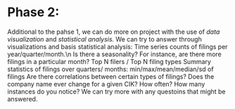 # Phase 2:
Additional to the pahse 1, we can do more on project with the use of *data visualization* and *statistical analysis.*
We can try to answer through visualizations and basis statistical analysis:
Time series counts of filings per year/quarter/month.\n
Is there a seasonality? For instance, are there more filings in a particular month?
Top N filers / Top N filing types
Summary statistics of filings over quarters/ months: min/max/mean/median/sd of filings
Are there correlations between certain types of filings?
Does the company name ever change for a given CIK? How often? How many instances do you notice?
We can try more with any questoins that might be answered.
